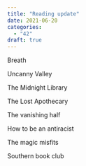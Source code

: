 ```yaml
---
title: "Reading update"
date: 2021-06-20
categories: 
  - "42"
draft: true
---
```


Breath

Uncanny Valley

The Midnight Library

The Lost Apothecary

The vanishing half

How to be an antiracist

The magic misfits

Southern book club
